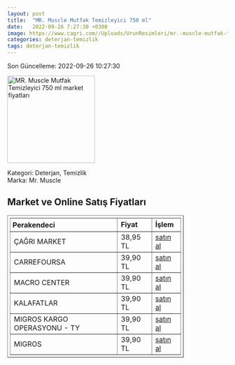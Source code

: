 ```yaml
---
layout: post
title:  "MR. Muscle Mutfak Temizleyici 750 ml"
date:   2022-09-26 7:27:30 +0300
image: https://www.cagri.com//Uploads/UrunResimleri/mr.-muscle-mutfak-temizleyici-750-ml-59e602.jpg
categories: deterjan-temizlik
tags: deterjan-temizlik
---
```


Son Güncelleme: 2022-09-26 10:27:30

<img src="https://www.cagri.com//Uploads/UrunResimleri/mr.-muscle-mutfak-temizleyici-750-ml-59e602.jpg" width="200" alt="MR. Muscle Mutfak Temizleyici 750 ml market fiyatları" />

Kategori: Deterjan, Temizlik
<br />
Marka: Mr. Muscle

<h2>Market ve Online Satış Fiyatları</h2>

<table border="1" style="padding: 5px;width:80%;">
  <tr>
    <td style="padding: 5px;"><strong>Perakendeci</strong></td>
    <td><strong>Fiyat</strong></td>
    <td><strong>İşlem</strong></td>
  </tr>
  <tr>
              <td title="Çağrı Market">ÇAĞRI MARKET</td>
              <td>38,95 TL</td>
              <td><a title="Çağrı Market" target="_blank" href="https://www.cagri.com/mr-muscle-mutfak-temizleyici-750-ml">satın al</a></td>
            </tr><tr>
              <td title="CarrefourSA">CARREFOURSA</td>
              <td>39,90 TL</td>
              <td><a title="CarrefourSA" target="_blank" href="https://www.carrefoursa.com/mr-muscle-advanced-power-mutfak-temizleyici-portakal-750-ml-p-30074873">satın al</a></td>
            </tr><tr>
              <td title="Macro Center">MACRO CENTER</td>
              <td>39,90 TL</td>
              <td><a title="Macro Center" target="_blank" href="https://www.macrocenter.com.tr/mr-muscle-mutfak-temizleyici-portakal-kokulu-750-ml-p-1d4f395">satın al</a></td>
            </tr><tr>
              <td title="Kalafatlar">KALAFATLAR</td>
              <td>39,90 TL</td>
              <td><a title="Kalafatlar" target="_blank" href="https://www.kalafatlar.com/urun/mr-muscle-mutfak-portakal-750-ml">satın al</a></td>
            </tr><tr>
              <td title="Trendyol/Migros Kargo Operasyonu">MIGROS KARGO OPERASYONU - TY</td>
              <td>39,90 TL</td>
              <td><a title="Trendyol/Migros Kargo Operasyonu" target="_blank" href="https://www.trendyol.com/mr-muscle/advanced-power-mutfak-temizleyici-portakal-750-ml-p-131417511">satın al</a></td>
            </tr><tr>
              <td title="Migros">MIGROS</td>
              <td>39,90 TL</td>
              <td><a title="Migros" target="_blank" href="https://www.migros.com.tr/mr-muscle-advanced-power-mutfak-temizleyici-portakal-750ml-p-1d4f395">satın al</a></td>
            </tr>
</table>
